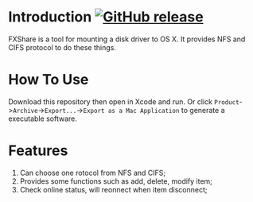 # Introduction [![GitHub release](https://img.shields.io/github/release/carthage/carthage.svg)](https://github.com/Carthage/Carthage/releases)
FXShare is a tool for mounting a disk driver to OS X. It provides NFS and CIFS protocol to do these things.

# How To Use
Download this repository then open in Xcode and run. Or click `Product`->`Archive`->`Export...`->`Export as a Mac Application` to generate a executable software.

# Features
1. Can choose one rotocol from NFS and CIFS;
2. Provides some functions such as add, delete, modify item;
3. Check online status, will reonnect when item disconnect;
